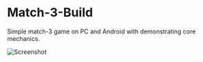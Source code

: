# Match-3-Build

Simple match-3 game on PC and Android with demonstrating core mechanics.

![Screenshot](https://sun9-4.userapi.com/s/v1/if2/IxB8kN1lj6m2mXg8GjThdpJe2Dcv6Saan_fu0JAkTCxzuVfQMKg7SxczY3cQzK00YNg3jUCSETqp58G0f7CTnmtg.jpg?size=962x645&quality=95&type=album)
